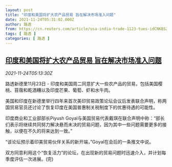 ```yaml
---
layout: post
title: "印度和美国将扩大农产品贸易 旨在解决市场准入问题"
date: 2021-11-24T05:31:02.000Z
author: 路透
from: https://cn.reuters.com/article/usa-india-trade-1123-tues-idCNKBS2I909U
tags: [ 路透 ]
categories: [ 路透 ]
---
```

<!--1637731862000-->
[印度和美国将扩大农产品贸易 旨在解决市场准入问题](https://cn.reuters.com/article/usa-india-trade-1123-tues-idCNKBS2I909U)
------

<div>
<div><i>2021-11-24T05:13:30Z</i></div><p>路透新德里11月23日 - 印度和美国周二同意扩大一些农产品的贸易，包括美国樱桃、苜蓿和乾酒糟以及印度芒果、葡萄、虾和水牛肉。</p><p>美国和印度在新德里举行四年来首次美印贸易政策论坛会议后发表联合声明，称两国贸易官员还讨论了恢复印度在美国普惠制关税制度下的优惠待遇的可能性。</p><p>印度商业和工业部部长Piyush Goyal与美国贸易代表戴琪在联合声明中称：“部长们表示将继续共同努力解决悬而未决的贸易问题，因为其中一些问题需要更多的接触，以便在不久的将来达到一致。”</p><p>“该论坛预示着印美贸易伙伴关系的新开端，”Goyal在会后的一条推文中说。</p><p>双方同意利用这个“恢复活力”的论坛，在出现新的贸易问题时迅速介入，并计划每季度评估一次进展。(完)</p>
</div>
